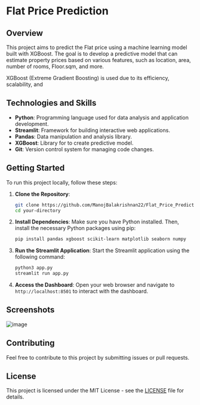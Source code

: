 # Flat Price Prediction
## Overview

This project aims to predict the Flat price using a machine learning model built with XGBoost. The goal is to develop a predictive model that can estimate property prices based on various features, such as location, area, number of rooms, Floor.sqm, and more.

XGBoost (Extreme Gradient Boosting) is used due to its efficiency, scalability, and 

## Technologies and Skills

- **Python**: Programming language used for data analysis and application development.
- **Streamlit**: Framework for building interactive web applications.
- **Pandas**: Data manipulation and analysis library.
- **XGBoost**: Library for to create predictive model.
- **Git**: Version control system for managing code changes.

## Getting Started

To run this project locally, follow these steps:

1. **Clone the Repository**:
    ```bash
    git clone https://github.com/ManojBalakrishnan22/Flat_Price_Prediction.git
    cd your-directory
    ```

2. **Install Dependencies**:
    Make sure you have Python installed. Then, install the necessary Python packages using pip:
    ```bash
    pip install pandas xgboost scikit-learn matplotlib seaborn numpy
    ```
    
3. **Run the Streamlit Application**:
    Start the Streamlit application using the following command:
    ```bash
    python3 app.py
    streamlit run app.py
    ```

4. **Access the Dashboard**:
    Open your web browser and navigate to `http://localhost:8501` to interact with the dashboard.

## Screenshots
![image](https://github.com/user-attachments/assets/48323dcc-738a-4d0c-8159-ad1198e5c633)


## Contributing

Feel free to contribute to this project by submitting issues or pull requests.

## License

This project is licensed under the MIT License - see the [LICENSE](https://github.com/ManojBalakrishnan22/Flat_Price_Prediction/blob/main/LICENSE) file for details.

